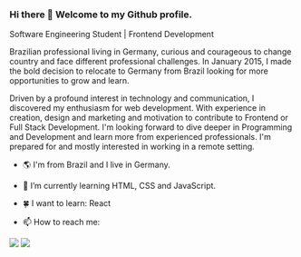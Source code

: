 ### Hi there 👋 Welcome to my Github profile.
Software Engineering Student | Frontend Development

Brazilian professional living in Germany, curious and courageous to change country and face different professional challenges. In January 2015, I made the bold decision to relocate to Germany from Brazil looking for more opportunities to grow and learn.

Driven by a profound interest in technology and communication, I discovered my enthusiasm for web development. With experience in creation, design and marketing and motivation to contribute to Frontend or Full Stack Development. I'm looking forward to dive deeper in Programming and Development and learn more from experienced professionals. I'm prepared for and mostly interested in working in a remote setting.

- 🌎 I'm from Brazil and I live in Germany.
- 🌱 I’m currently learning HTML, CSS and JavaScript.
- 🍀 I want to learn: React

- 📫 How to reach me: 
<div>
<a href="https://www.linkedin.com/in/silveira-beatriz" target="_blank"><img src="https://img.shields.io/badge/-LinkedIn-%230077B5?style=for-the-badge&logo=linkedin&logoColor=white" target="_blank"></a>   
<a href = "mailto:beatrizsvra@gmail.com"><img src="https://img.shields.io/badge/Gmail-D14836?style=for-the-badge&logo=gmail&logoColor=white" target="_blank"></a>
</div>
